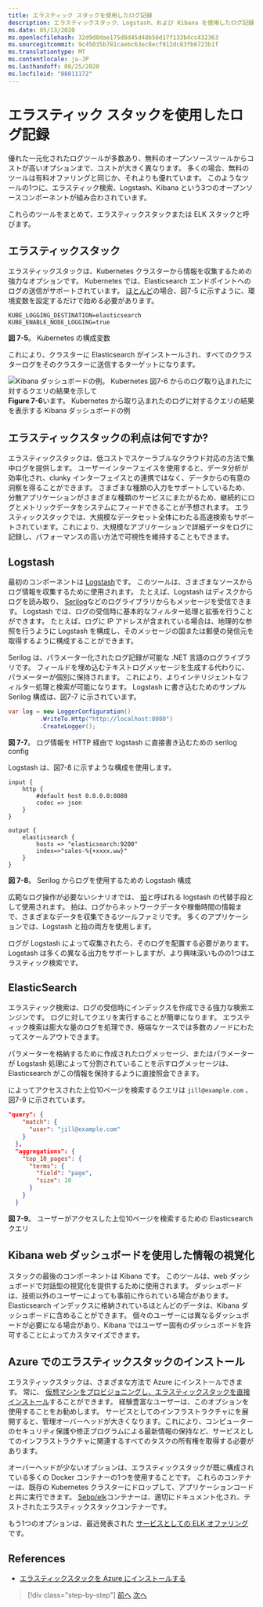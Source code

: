 ```yaml
---
title: エラスティック スタックを使用したログ記録
description: エラスティックスタック、Logstash、および Kibana を使用したログ記録
ms.date: 05/13/2020
ms.openlocfilehash: 32d9d0dae175d8d45d48b56d17f133b4cc432363
ms.sourcegitcommit: 9c45035b781caebc63ec8ecf912dc83fb6723b1f
ms.translationtype: MT
ms.contentlocale: ja-JP
ms.lasthandoff: 08/25/2020
ms.locfileid: "88811172"
---
```

# <a name="logging-with-elastic-stack"></a>エラスティック スタックを使用したログ記録

優れた一元化されたログツールが多数あり、無料のオープンソースツールからコストが高いオプションまで、コストが大きく異なります。 多くの場合、無料のツールは有料オファリングと同じか、それよりも優れています。 このようなツールの1つに、エラスティック検索、Logstash、Kibana という3つのオープンソースコンポーネントが組み合わされています。

これらのツールをまとめて、エラスティックスタックまたは ELK スタックと呼びます。

## <a name="elastic-stack"></a>エラスティックスタック

エラスティックスタックは、Kubernetes クラスターから情報を収集するための強力なオプションです。 Kubernetes では、Elasticsearch エンドポイントへのログの送信がサポートされています。 [ほとんど](https://kubernetes.io/docs/tasks/debug-application-cluster/logging-elasticsearch-kibana/)の場合、図7-5 に示すように、環境変数を設定するだけで始める必要があります。

```kubernetes
KUBE_LOGGING_DESTINATION=elasticsearch
KUBE_ENABLE_NODE_LOGGING=true
```

**図 7-5**。 Kubernetes の構成変数

これにより、クラスターに Elasticsearch がインストールされ、すべてのクラスターログをそのクラスターに送信するターゲットになります。

![Kibana ダッシュボードの例。 Kubernetes 図7-6 からのログ取り込まれたに対するクエリの結果を示して ](./media/kibana-dashboard.png)
 **Figure 7-6**います。 Kubernetes から取り込まれたのログに対するクエリの結果を表示する Kibana ダッシュボードの例

## <a name="what-are-the-advantages-of-elastic-stack"></a>エラスティックスタックの利点は何ですか?

エラスティックスタックは、低コストでスケーラブルなクラウド対応の方法で集中ログを提供します。 ユーザーインターフェイスを使用すると、データ分析が効率化され、clunky インターフェイスとの連携ではなく、データからの有意の洞察を得ることができます。 さまざまな種類の入力をサポートしているため、分散アプリケーションがさまざまな種類のサービスにまたがるため、継続的にログとメトリックデータをシステムにフィードできることが予想されます。 エラスティックスタックでは、大規模なデータセット全体にわたる高速検索もサポートされています。これにより、大規模なアプリケーションで詳細データをログに記録し、パフォーマンスの高い方法で可視性を維持することもできます。

## <a name="logstash"></a>Logstash

最初のコンポーネントは [Logstash](https://www.elastic.co/products/logstash)です。 このツールは、さまざまなソースからログ情報を収集するために使用されます。 たとえば、Logstash はディスクからログを読み取り、 [Serilog](https://serilog.net/)などのログライブラリからもメッセージを受信できます。 Logstash では、ログの受信時に基本的なフィルター処理と拡張を行うことができます。 たとえば、ログに IP アドレスが含まれている場合は、地理的な参照を行うように Logstash を構成し、そのメッセージの国または郵便の発信元を取得するように構成することができます。

Serilog は、パラメーター化されたログ記録が可能な .NET 言語のログライブラリです。 フィールドを埋め込むテキストログメッセージを生成する代わりに、パラメーターが個別に保持されます。 これにより、よりインテリジェントなフィルター処理と検索が可能になります。 Logstash に書き込むためのサンプル Serilog 構成は、図7-7 に示されています。

```csharp
var log = new LoggerConfiguration()
         .WriteTo.Http("http://localhost:8080")
         .CreateLogger();
```

**図 7-7**。 ログ情報を HTTP 経由で logstash に直接書き込むための serilog config

Logstash は、図7-8 に示すような構成を使用します。

```
input {
    http {
        #default host 0.0.0.0:8080
        codec => json
    }
}

output {
    elasticsearch {
        hosts => "elasticsearch:9200"
        index=>"sales-%{+xxxx.ww}"
    }
}
```

**図 7-8**。 Serilog からログを使用するための Logstash 構成

広範なログ操作が必要ないシナリオでは、 [拍](https://www.elastic.co/products/beats)と呼ばれる logstash の代替手段として使用されます。 拍は、ログからネットワークデータや稼働時間の情報まで、さまざまなデータを収集できるツールファミリです。 多くのアプリケーションでは、Logstash と拍の両方を使用します。

ログが Logstash によって収集されたら、そのログを配置する必要があります。 Logstash は多くの異なる出力をサポートしますが、より興味深いものの1つはエラスティック検索です。

## <a name="elastic-search"></a>ElasticSearch

エラスティック検索は、ログの受信時にインデックスを作成できる強力な検索エンジンです。 ログに対してクエリを実行することが簡単になります。 エラスティック検索は膨大な量のログを処理でき、極端なケースでは多数のノードにわたってスケールアウトできます。

パラメーターを格納するために作成されたログメッセージ、またはパラメーターが Logstash 処理によって分割されていることを示すログメッセージは、Elasticsearch がこの情報を保持するように直接照会できます。

によってアクセスされた上位10ページを検索するクエリは `jill@example.com` 、図7-9 に示されています。

```json
"query": {
    "match": {
      "user": "jill@example.com"
    }
  },
  "aggregations": {
    "top_10_pages": {
      "terms": {
        "field": "page",
        "size": 10
      }
    }
  }
```

**図 7-9**。 ユーザーがアクセスした上位10ページを検索するための Elasticsearch クエリ

## <a name="visualizing-information-with-kibana-web-dashboards"></a>Kibana web ダッシュボードを使用した情報の視覚化

スタックの最後のコンポーネントは Kibana です。 このツールは、web ダッシュボードで対話型の視覚化を提供するために使用されます。 ダッシュボードは、技術以外のユーザーによっても事前に作られている場合があります。 Elasticsearch インデックスに格納されているほとんどのデータは、Kibana ダッシュボードに含めることができます。 個々のユーザーには異なるダッシュボードが必要になる場合があり、Kibana ではユーザー固有のダッシュボードを許可することによってカスタマイズできます。

## <a name="installing-elastic-stack-on-azure"></a>Azure でのエラスティックスタックのインストール

エラスティックスタックは、さまざまな方法で Azure にインストールできます。 常に、 [仮想マシンをプロビジョニングし、エラスティックスタックを直接インストール](https://docs.microsoft.com/azure/virtual-machines/linux/tutorial-elasticsearch)することができます。 経験豊富なユーザーは、このオプションを使用することをお勧めします。 サービスとしてのインフラストラクチャにを展開すると、管理オーバーヘッドが大きくなります。これにより、コンピューターのセキュリティ保護や修正プログラムによる最新情報の保持など、サービスとしてのインフラストラクチャに関連するすべてのタスクの所有権を取得する必要があります。

オーバーヘッドが少ないオプションは、エラスティックスタックが既に構成されている多くの Docker コンテナーの1つを使用することです。 これらのコンテナーは、既存の Kubernetes クラスターにドロップして、アプリケーションコードと共に実行できます。 [Sebp/elk](https://elk-docker.readthedocs.io/)コンテナーは、適切にドキュメント化され、テストされたエラスティックスタックコンテナーです。

もう1つのオプションは、最近発表された [サービスとしての ELK オファリング](https://devops.com/logz-io-unveils-azure-open-source-elk-monitoring-solution/)です。

## <a name="references"></a>References

- [エラスティックスタックを Azure にインストールする](https://docs.microsoft.com/azure/virtual-machines/linux/tutorial-elasticsearch)

>[!div class="step-by-step"]
>[前へ](observability-patterns.md)
>[次へ](monitoring-azure-kubernetes.md)
